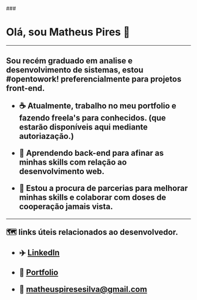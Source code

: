 
###<h1>  Olá, sou Matheus Pires  👋 </h1>
<hr>
<h2>
Sou recém graduado em analise e desenvolvimento de sistemas, estou #opentowork! preferencialmente para projetos front-end.<br>
  
- :coffee: Atualmente, trabalho no meu portfolio e fazendo freela's para conhecidos. (que estarão disponíveis aqui mediante autoriazação.)<br>
  
- 🌱 Aprendendo back-end para afinar as minhas skills com relação ao desenvolvimento web.<br>
  
- 🤝 Estou a procura de parcerias para melhorar minhas skills e colaborar com doses de cooperação jamais vista.<br> 
<hr>

:world_map: links úteis relacionados ao desenvolvedor. 

- :airplane:  <a href="https://www.linkedin.com/in/matheus-pires-78753586/">LinkedIn</a>

- :crescent_moon: <a href="https://loquacious-hummingbird-b4d3e1.netlify.app/">Portfolio</a>

- :1st_place_medal: matheuspiresesilva@gmail.com

</h2>
